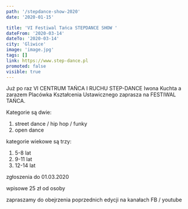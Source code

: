 ```yaml
---
path: '/stepdance-show-2020'
date: '2020-01-15'

title: 'VI Festiwal Tańca STEPDANCE SHOW '
dateFrom: '2020-03-14'
dateTo: '2020-03-14'
city: 'Gliwice'
image: 'image.jpg'
tags: []
link: https://www.step-dance.pl 
promoted: false
visible: true
---
```

Już po raz VI CENTRUM TAŃCA I RUCHU STEP-DANCE Iwona Kuchta a zarazem Placówka Kształcenia Ustawicznego zaprasza na FESTIWAL TAŃCA.

Kategorie są dwie: 
1) street dance / hip hop / funky 
2) open dance 

kategorie wiekowe są trzy:
1) 5-8 lat
2) 9-11 lat
3) 12-14 lat 

zgłoszenia do 01.03.2020

wpisowe 25 zł od osoby

zapraszamy do obejrzenia poprzednich edycji na kanałach FB / youtube 